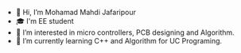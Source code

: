 - 👋 Hi, I’m Mohamad Mahdi Jafaripour
- 🎓 I'm EE student
- 👀 I’m interested in micro controllers, PCB designing and Algorithm.
- 🌱 I’m currently learning C++ and Algorithm for UC Programing.
